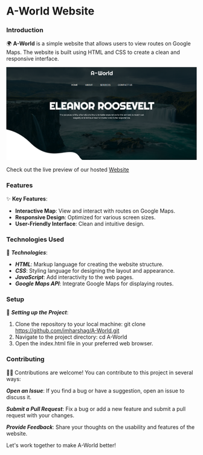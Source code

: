 # A-World Website

### Introduction

🌍 **A-World** is a simple website that allows users to view routes on Google Maps. The website is built using HTML and CSS to create a clean and responsive interface.

![A-World](/images/Preview.png)

Check out the live preview of our hosted [Website](https://imharshag.github.io/AWS-DevOps-CICD/)

### Features

✨ **Key Features**:
- **Interactive Map**: View and interact with routes on Google Maps.
- **Responsive Design**: Optimized for various screen sizes.
- **User-Friendly Interface**: Clean and intuitive design.

### Technologies Used

🚀 ***Technologies***:
- ***HTML***: Markup language for creating the website structure.
- ***CSS***: Styling language for designing the layout and appearance.
- ***JavaScript***: Add interactivity to the web pages.
- ***Google Maps API***: Integrate Google Maps for displaying routes.

### Setup

🔧 ***Setting up the Project***:
1. Clone the repository to your local machine: git clone https://github.com/imharshag/A-World.git
2. Navigate to the project directory: cd A-World
3. Open the index.html file in your preferred web browser.


### Contributing
🔧📝 Contributions are welcome! You can contribute to this project in several ways:

***Open an Issue***: If you find a bug or have a suggestion, open an issue to discuss it.

***Submit a Pull Request***: Fix a bug or add a new feature and submit a pull request with your changes.

***Provide Feedback***: Share your thoughts on the usability and features of the website.

Let's work together to make A-World better!
